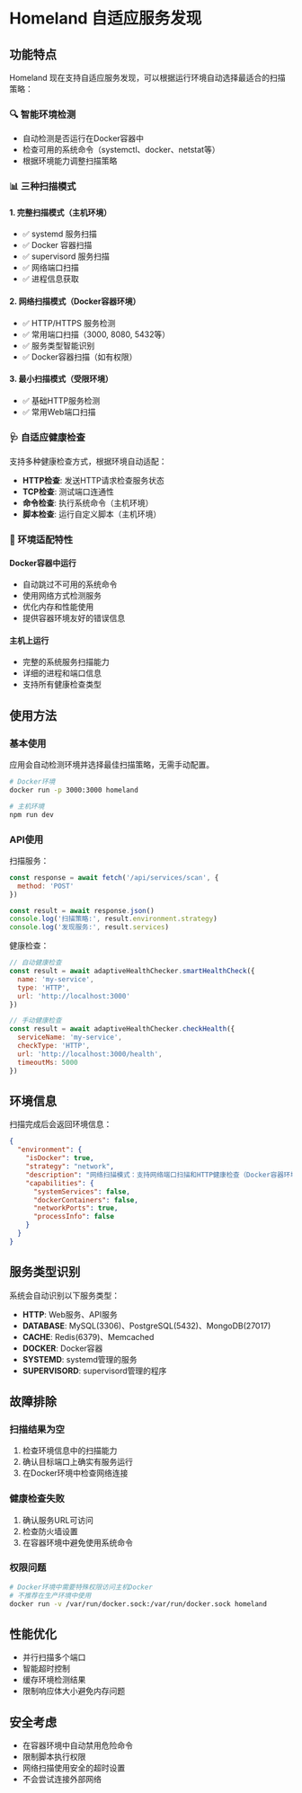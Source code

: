 # Homeland 自适应服务发现

## 功能特点

Homeland 现在支持自适应服务发现，可以根据运行环境自动选择最适合的扫描策略：

### 🔍 智能环境检测
- 自动检测是否运行在Docker容器中
- 检查可用的系统命令（systemctl、docker、netstat等）
- 根据环境能力调整扫描策略

### 📊 三种扫描模式

#### 1. 完整扫描模式（主机环境）
- ✅ systemd 服务扫描
- ✅ Docker 容器扫描  
- ✅ supervisord 服务扫描
- ✅ 网络端口扫描
- ✅ 进程信息获取

#### 2. 网络扫描模式（Docker容器环境）
- ✅ HTTP/HTTPS 服务检测
- ✅ 常用端口扫描（3000, 8080, 5432等）
- ✅ 服务类型智能识别
- ✅ Docker容器扫描（如有权限）

#### 3. 最小扫描模式（受限环境）
- ✅ 基础HTTP服务检测
- ✅ 常用Web端口扫描

### 🩺 自适应健康检查

支持多种健康检查方式，根据环境自动适配：

- **HTTP检查**: 发送HTTP请求检查服务状态
- **TCP检查**: 测试端口连通性
- **命令检查**: 执行系统命令（主机环境）
- **脚本检查**: 运行自定义脚本（主机环境）

### 🔧 环境适配特性

#### Docker容器中运行
- 自动跳过不可用的系统命令
- 使用网络方式检测服务
- 优化内存和性能使用
- 提供容器环境友好的错误信息

#### 主机上运行
- 完整的系统服务扫描能力
- 详细的进程和端口信息
- 支持所有健康检查类型

## 使用方法

### 基本使用

应用会自动检测环境并选择最佳扫描策略，无需手动配置。

```bash
# Docker环境
docker run -p 3000:3000 homeland

# 主机环境
npm run dev
```

### API使用

扫描服务：
```javascript
const response = await fetch('/api/services/scan', {
  method: 'POST'
})

const result = await response.json()
console.log('扫描策略:', result.environment.strategy)
console.log('发现服务:', result.services)
```

健康检查：
```javascript
// 自动健康检查
const result = await adaptiveHealthChecker.smartHealthCheck({
  name: 'my-service',
  type: 'HTTP',
  url: 'http://localhost:3000'
})

// 手动健康检查
const result = await adaptiveHealthChecker.checkHealth({
  serviceName: 'my-service',
  checkType: 'HTTP',
  url: 'http://localhost:3000/health',
  timeoutMs: 5000
})
```

## 环境信息

扫描完成后会返回环境信息：

```json
{
  "environment": {
    "isDocker": true,
    "strategy": "network",
    "description": "网络扫描模式：支持网络端口扫描和HTTP健康检查（Docker容器环境）",
    "capabilities": {
      "systemServices": false,
      "dockerContainers": false,
      "networkPorts": true,
      "processInfo": false
    }
  }
}
```

## 服务类型识别

系统会自动识别以下服务类型：

- **HTTP**: Web服务、API服务
- **DATABASE**: MySQL(3306)、PostgreSQL(5432)、MongoDB(27017)
- **CACHE**: Redis(6379)、Memcached
- **DOCKER**: Docker容器
- **SYSTEMD**: systemd管理的服务
- **SUPERVISORD**: supervisord管理的程序

## 故障排除

### 扫描结果为空
1. 检查环境信息中的扫描能力
2. 确认目标端口上确实有服务运行
3. 在Docker环境中检查网络连接

### 健康检查失败
1. 确认服务URL可访问
2. 检查防火墙设置
3. 在容器环境中避免使用系统命令

### 权限问题
```bash
# Docker环境中需要特殊权限访问主机Docker
# 不推荐在生产环境中使用
docker run -v /var/run/docker.sock:/var/run/docker.sock homeland
```

## 性能优化

- 并行扫描多个端口
- 智能超时控制
- 缓存环境检测结果
- 限制响应体大小避免内存问题

## 安全考虑

- 在容器环境中自动禁用危险命令
- 限制脚本执行权限
- 网络扫描使用安全的超时设置
- 不会尝试连接外部网络
